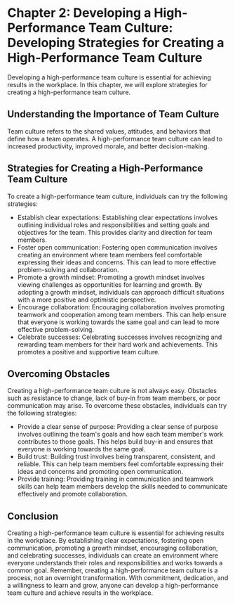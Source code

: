 Chapter 2: Developing a High-Performance Team Culture: Developing Strategies for Creating a High-Performance Team Culture
=========================================================================================================================

Developing a high-performance team culture is essential for achieving results in the workplace. In this chapter, we will explore strategies for creating a high-performance team culture.

Understanding the Importance of Team Culture
--------------------------------------------

Team culture refers to the shared values, attitudes, and behaviors that define how a team operates. A high-performance team culture can lead to increased productivity, improved morale, and better decision-making.

Strategies for Creating a High-Performance Team Culture
-------------------------------------------------------

To create a high-performance team culture, individuals can try the following strategies:

* Establish clear expectations: Establishing clear expectations involves outlining individual roles and responsibilities and setting goals and objectives for the team. This provides clarity and direction for team members.
* Foster open communication: Fostering open communication involves creating an environment where team members feel comfortable expressing their ideas and concerns. This can lead to more effective problem-solving and collaboration.
* Promote a growth mindset: Promoting a growth mindset involves viewing challenges as opportunities for learning and growth. By adopting a growth mindset, individuals can approach difficult situations with a more positive and optimistic perspective.
* Encourage collaboration: Encouraging collaboration involves promoting teamwork and cooperation among team members. This can help ensure that everyone is working towards the same goal and can lead to more effective problem-solving.
* Celebrate successes: Celebrating successes involves recognizing and rewarding team members for their hard work and achievements. This promotes a positive and supportive team culture.

Overcoming Obstacles
--------------------

Creating a high-performance team culture is not always easy. Obstacles such as resistance to change, lack of buy-in from team members, or poor communication may arise. To overcome these obstacles, individuals can try the following strategies:

* Provide a clear sense of purpose: Providing a clear sense of purpose involves outlining the team's goals and how each team member's work contributes to those goals. This helps build buy-in and ensures that everyone is working towards the same goal.
* Build trust: Building trust involves being transparent, consistent, and reliable. This can help team members feel comfortable expressing their ideas and concerns and promoting open communication.
* Provide training: Providing training in communication and teamwork skills can help team members develop the skills needed to communicate effectively and promote collaboration.

Conclusion
----------

Creating a high-performance team culture is essential for achieving results in the workplace. By establishing clear expectations, fostering open communication, promoting a growth mindset, encouraging collaboration, and celebrating successes, individuals can create an environment where everyone understands their roles and responsibilities and works towards a common goal. Remember, creating a high-performance team culture is a process, not an overnight transformation. With commitment, dedication, and a willingness to learn and grow, anyone can develop a high-performance team culture and achieve results in the workplace.
